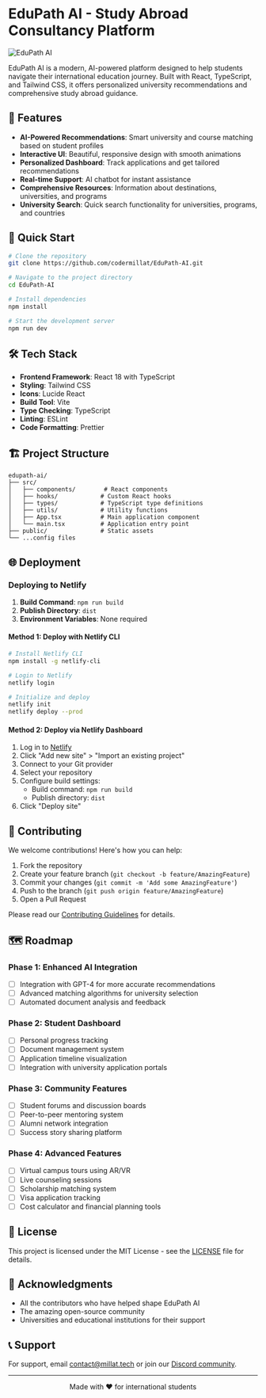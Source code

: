 # EduPath AI - Study Abroad Consultancy Platform

![EduPath AI](https://images.unsplash.com/photo-1523050854058-8df90110c9f1?auto=format&fit=crop&q=80&w=1200)

EduPath AI is a modern, AI-powered platform designed to help students navigate their international education journey. Built with React, TypeScript, and Tailwind CSS, it offers personalized university recommendations and comprehensive study abroad guidance.

## 🌟 Features

- **AI-Powered Recommendations**: Smart university and course matching based on student profiles
- **Interactive UI**: Beautiful, responsive design with smooth animations
- **Personalized Dashboard**: Track applications and get tailored recommendations
- **Real-time Support**: AI chatbot for instant assistance
- **Comprehensive Resources**: Information about destinations, universities, and programs
- **University Search**: Quick search functionality for universities, programs, and countries

## 🚀 Quick Start

```bash
# Clone the repository
git clone https://github.com/codermillat/EduPath-AI.git

# Navigate to the project directory
cd EduPath-AI

# Install dependencies
npm install

# Start the development server
npm run dev
```

## 🛠️ Tech Stack

- **Frontend Framework**: React 18 with TypeScript
- **Styling**: Tailwind CSS
- **Icons**: Lucide React
- **Build Tool**: Vite
- **Type Checking**: TypeScript
- **Linting**: ESLint
- **Code Formatting**: Prettier

## 🏗️ Project Structure

```
edupath-ai/
├── src/
│   ├── components/        # React components
│   ├── hooks/            # Custom React hooks
│   ├── types/            # TypeScript type definitions
│   ├── utils/            # Utility functions
│   ├── App.tsx           # Main application component
│   └── main.tsx          # Application entry point
├── public/               # Static assets
└── ...config files
```

## 🌐 Deployment

### Deploying to Netlify

1. **Build Command**: `npm run build`
2. **Publish Directory**: `dist`
3. **Environment Variables**: None required

#### Method 1: Deploy with Netlify CLI

```bash
# Install Netlify CLI
npm install -g netlify-cli

# Login to Netlify
netlify login

# Initialize and deploy
netlify init
netlify deploy --prod
```

#### Method 2: Deploy via Netlify Dashboard

1. Log in to [Netlify](https://app.netlify.com)
2. Click "Add new site" > "Import an existing project"
3. Connect to your Git provider
4. Select your repository
5. Configure build settings:
   - Build command: `npm run build`
   - Publish directory: `dist`
6. Click "Deploy site"

## 🤝 Contributing

We welcome contributions! Here's how you can help:

1. Fork the repository
2. Create your feature branch (`git checkout -b feature/AmazingFeature`)
3. Commit your changes (`git commit -m 'Add some AmazingFeature'`)
4. Push to the branch (`git push origin feature/AmazingFeature`)
5. Open a Pull Request

Please read our [Contributing Guidelines](CONTRIBUTING.md) for details.

## 🗺️ Roadmap

### Phase 1: Enhanced AI Integration
- [ ] Integration with GPT-4 for more accurate recommendations
- [ ] Advanced matching algorithms for university selection
- [ ] Automated document analysis and feedback

### Phase 2: Student Dashboard
- [ ] Personal progress tracking
- [ ] Document management system
- [ ] Application timeline visualization
- [ ] Integration with university application portals

### Phase 3: Community Features
- [ ] Student forums and discussion boards
- [ ] Peer-to-peer mentoring system
- [ ] Alumni network integration
- [ ] Success story sharing platform

### Phase 4: Advanced Features
- [ ] Virtual campus tours using AR/VR
- [ ] Live counseling sessions
- [ ] Scholarship matching system
- [ ] Visa application tracking
- [ ] Cost calculator and financial planning tools

## 📝 License

This project is licensed under the MIT License - see the [LICENSE](LICENSE) file for details.

## 🙏 Acknowledgments

- All the contributors who have helped shape EduPath AI
- The amazing open-source community
- Universities and educational institutions for their support

## 📞 Support

For support, email contact@millat.tech or join our [Discord community](https://discord.gg/edupathglobal).

---

<p align="center">Made with ❤️ for international students</p>